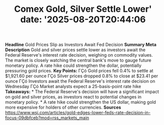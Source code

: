 ﻿---
title: "Comex Gold, Silver Settle Lower'
date: '2025-08-20T20:44:06"
category: "Markets"
summary: ""
slug: "comex gold silver settle lower"
source_urls:
  - "https://www.wsj.com/articles/gold-edges-lower-feds-rate-decision-in-focus-09dbfceb?mod=rss_markets_main"
seo:
  title: "Comex Gold, Silver Settle Lower | Hash n Hedge'
  description: '"
  keywords: ["news", "markets", "brief"]
---
**Headline** Gold Prices Slip as Investors Await Fed Decision  **Summary Meta Description** Gold and silver prices settle lower as investors await the Federal Reserve's interest rate decision, weighing on commodity values. The market is closely watching the central bank's move to gauge future monetary policy. A rate hike could strengthen the dollar, potentially pressuring gold prices.  **Key Points:**  ΓÇó Gold prices fell 0.4% to settle at $1,921.60 per ounce ΓÇó Silver prices dropped 0.8% to close at $23.41 per ounce ΓÇó Investors await the Federal Reserve's interest rate decision on Wednesday ΓÇó Market analysts expect a 25-basis-point rate hike  **Takeaways:**  * The Federal Reserve's decision will have a significant impact on gold and silver prices, as investors react to potential changes in monetary policy. * A rate hike could strengthen the US dollar, making gold more expensive for holders of other currencies.  **Sources** https://www.wsj.com/articles/gold-edges-lower-feds-rate-decision-in-focus-09dbfceb?mod=rss_markets_main 
